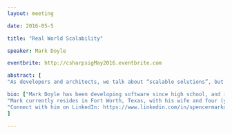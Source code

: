 ```yaml
---
layout: meeting

date: 2016-05-5

title: "Real World Scalability"

speaker: Mark Doyle

eventbrite: http://csharpsigMay2016.eventbrite.com

abstract: [
"As developers and architects, we talk about “scalable solutions”, but often fail to prove how well our solutions scale. Here, we will build a Web API on Microsoft Azure, and demonstrate how to implement more scalable applications, using async/await, distributed caching, and Azure auto-scaling. We will then prove how much more scalable our software is, using numbers from load tests."]

bio: ["Mark Doyle has been developing software since high school, and is a true full-stack developer. He graduated from the University of Texas at Arlington in 2000, and has been designing and developing solutions on the Microsoft stack ever since. Mark has gained valuable experience from a wide variety of sectors, including retail, finance, healthcare, and manufacturing.",
"Mark currently resides in Fort Worth, Texas, with his wife and four (yes, 4) kids.",
"Connect with him on LinkedIn: https://www.linkedin.com/in/spencermarkdoyle"
]

---
```

